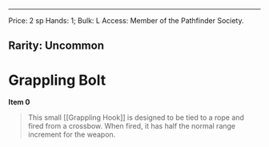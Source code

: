 
---
Price: 2 sp
Hands: 1;
Bulk: L
Access: Member of the Pathfinder Society.

Rarity: Uncommon
---

# Grappling Bolt

**Item 0**

> This small [[Grappling Hook]] is designed to be tied to a rope and fired from a crossbow. When fired, it has half the normal range increment for the weapon.
